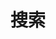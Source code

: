 ---
title: "搜索" # in any language you want
layout: "search" # necessary for search
# url: "/archive"
# description: "Description for Search"
summary: "搜索博客文章"
placeholder: "请输入关键词搜索文章"
---
